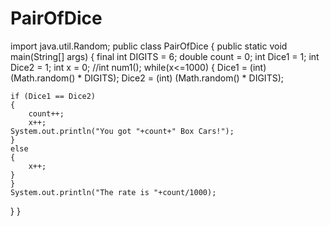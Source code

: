 # PairOfDice
import java.util.Random;
public class PairOfDice 
{
    public static void main(String[] args) 
    {
    final int DIGITS = 6;
    double count = 0;
    int Dice1 = 1;
    int Dice2 = 1;
    int x = 0;
    //int num1();
	while(x<=1000)
	{
    Dice1 = (int) (Math.random() * DIGITS);
    Dice2 = (int) (Math.random() * DIGITS);
    
    if (Dice1 == Dice2)
    {
    	count++;
    	x++;
    System.out.println("You got "+count+" Box Cars!");
	}
	else
	{
		x++;
	}
    }
    System.out.println("The rate is "+count/1000);
}
}
